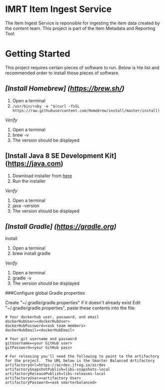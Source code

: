 # IMRT Item Ingest Service

The Item Ingest Service is reponsible for ingesting the item data created by the content team. This project is part of the Item Metadata and Reporting Tool.

# Getting Started

This project requires certain pieces of software to run. Below is hte list and recommended order to install those pieces of software.  

## *[Install Homebrew] (https://brew.sh/)*

1. Open a terminal
2. `/usr/bin/ruby -e "$(curl -fsSL https://raw.githubusercontent.com/Homebrew/install/master/install)`

*Verify*

1. Open a terminal
1. brew -v
1. The version should be displayed

## [Install Java 8 SE Development Kit] (https://java.com)

1. Download installer from [here](http://www.oracle.com/technetwork/java/javase/downloads/jdk8-downloads-2133151.html)
1. Run the installer

*Verify*

1. Open a terminal
1. java -version
1. The version should be displayed

## *[Install Gradle] (https://gradle.org)*
Install

1. Open a terminal
1. brew install gradle

*Verify*

1. Open a terminal
1. gradle -v
1. The version should be displayed

###Configure global Gradle properties

Create "~/.gradle/gradle.properties" if it doesn't already exist
Edit "~/.gradle/gradle.properties", paste these contents into the file:

```
# Your dockerhub user, password, and email
dockerHubUser=<dockerHubUser>
dockerHubPassword=<ask team members>
dockerHubEmail=<duckerHubEmail>

# Your git username and password
gitUsername=<your GitHub user>
gitPassword=<your GitHub pass>

# For releasing you'll need the following to point to the artifactory for the project.  The URL below is the Smarter Balanced Artifactory
artifactoryUrl=https://airdev.jfrog.io/airdev
artifactorySnapshotPublish=libs-snapshots-local
artifactoryReleasePublish=libs-releases-local
artifactoryUser=<artifactory User>
artifactoryPassword=<ask smarterbalanced>
```


